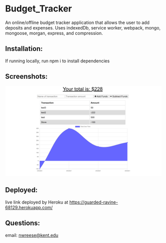 # Budget_Tracker
An online/offline budget tracker application that allows the user to add deposits and expenses. Uses indexedDb, service worker, webpack, mongo, mongoose, morgan, express, and compression.

## Installation:
If running locally, run npm i to install dependencies 

## Screenshots:
<img src = "budget.png">

## Deployed:
live link deployed by Heroku at https://guarded-ravine-68129.herokuapp.com/ 

## Questions:
email: nwreese@kent.edu 